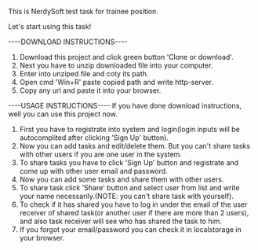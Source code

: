 This is NerdySoft test task for trainee position.

Let's start using this task!

----DOWNLOAD INSTRUCTIONS----
1. Download this project and click green button 'Clone or download'.
2. Next you have to unzip downloaded file into your computer.
3. Enter into unziped file and coty its path.
4. Open cmd 'Win+R' paste copied path and write http-server.
5. Copy any url and paste it into your browser.

----USAGE INSTRUCTIONS----
If you have done download instructions, well you can use this project now.

1. First you have to registrate into system and login(login inputs will be autocomplited after clicking 'Sign Up' button).
2. Now you can add tasks and edit/delete them. But you can't share tasks with other users if you are one user in the system.
3. To share tasks you have to click 'Sign Up' button and registrate and come up with other user email and password.
4. Now you can add some tasks and share them with other users.
5. To share task click 'Share' button and select user from list and write your name necessarily.(NOTE: you can't share task with yourself).
6. To check if it has shared you have to log in under the email of the user receiver of shared task(or another user if there are more than 2 users), 
and also task receiver will see who has shared the task to him.
7. If you forgot your email/password you can check it in localstorage in your browser.


